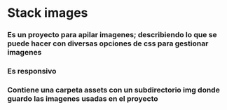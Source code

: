 # Stack images
### Es un proyecto para apilar imagenes; describiendo lo que se puede hacer con diversas opciones de css para gestionar imagenes
### Es responsivo
### Contiene una carpeta assets con un subdirectorio img donde guardo las imagenes usadas en el proyecto
